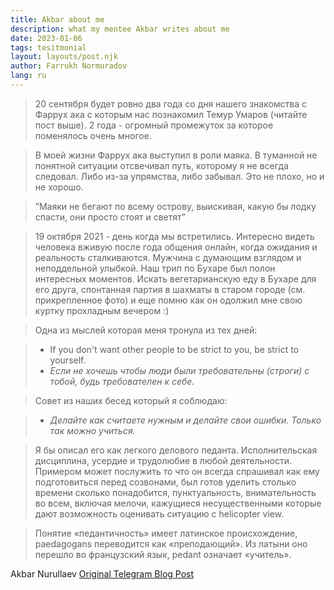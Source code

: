 ```yaml
---
title: Akbar about me
description: what my mentee Akbar writes about me
date: 2023-01-06
tags: tesitmonial
layout: layouts/post.njk
author: Farrukh Normuradov
lang: ru
---
```


> 20 сентября будет ровно два года со дня нашего знакомства с Фаррух ака с которым нас познакомил Темур Умаров (читайте пост выше). 2 года - огромный промежуток за которое поменялось очень многое.

> В моей жизни Фаррух ака выступил в роли маяка. В туманной не понятной ситуации отсвечивал путь, которому я не всегда следовал. Либо из-за упрямства, либо забывал. Это не плохо, но и не хорошо.

> ”Маяки не бегают по всему острову, выискивая, какую бы лодку спасти, они просто стоят и светят”

> 19 октября 2021 - день когда мы встретились. Интересно видеть человека вживую после года общения онлайн, когда ожидания и реальность сталкиваются. Мужчина с думающим взглядом и неподдельной улыбкой. Наш трип по Бухаре был полон интересных моментов. Искать вегетарианскую еду в Бухаре для его друга, спонтанная партия в шахматы в старом городе (см. прикрепленное фото) и еще помню как он одолжил мне свою куртку прохладным вечером :)

> Одна из мыслей которая меня тронула из тех дней:

> - If you don't want other people to be strict to you, be strict to yourself.
> - _Если не хочешь чтобы люди были требовательны (строги) с тобой, будь требователен к себе._

> Совет из наших бесед который я соблюдаю:

> - _Делайте как считаете нужным и делайте свои ошибки. Только так можно учиться._

> Я бы описал его как легкого делового педанта. Исполнительская дисциплина, усердие и трудолюбие в любой деятельности. Примером может послужить то что он всегда спрашивал как ему подготовиться перед созвонами, был готов уделить столько времени сколько понадобится, пунктуальность, внимательность во всем, включая мелочи, кажущиеся несущественными которые дают возможность оценивать ситуацию с helicopter view.

> Понятие «педантичность» имеет латинское происхождение, paedagogans переводится как «преподающий». Из латыни оно перешло во французский язык, pedant означает «учитель».

Akbar Nurullaev [Original Telegram Blog Post](https://t.me/akbars_live_journal/27)
